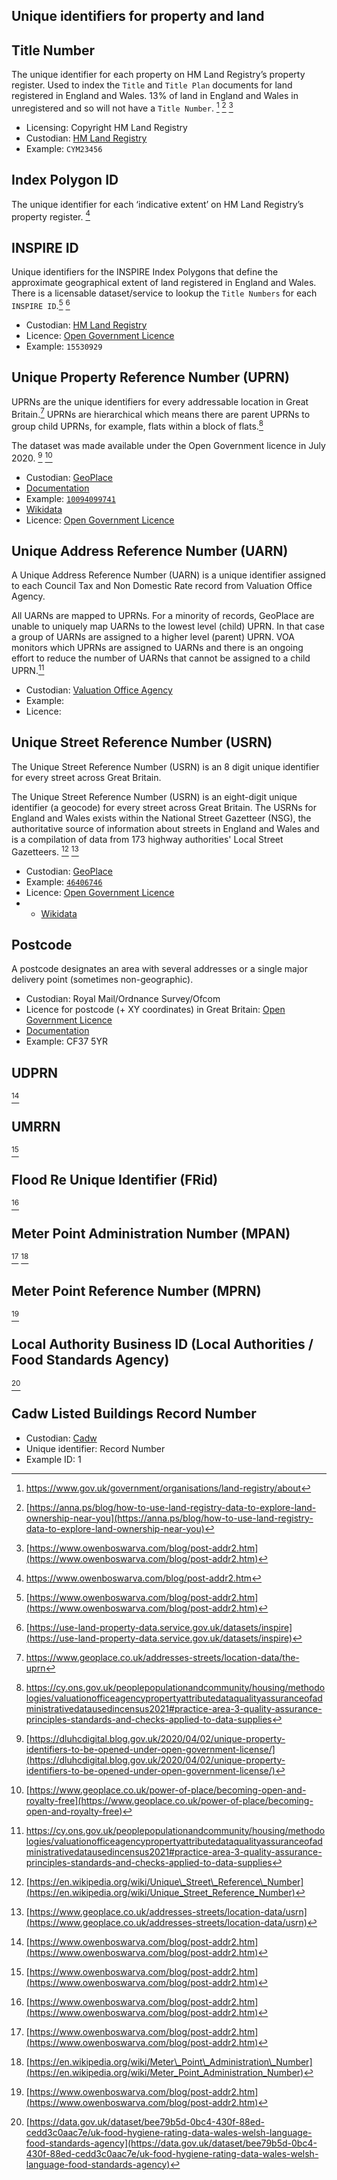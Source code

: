 ## Unique identifiers for property and land

## Title Number

The unique identifier for each property on HM Land Registry’s property register. Used to index the `Title` and `Title Plan` documents for land registered in England and Wales. 13% of land in England and Wales in unregistered  and so will not have a `Title Number`. [^1] [^2] [^3]

* Licensing: Copyright HM Land Registry
* Custodian: [HM Land Registry](https://www.gov.uk/government/organisations/land-registry)
* Example: `CYM23456`

## Index Polygon ID
The unique identifier for each ‘indicative extent’ on HM Land Registry’s property register. [^4]

## INSPIRE ID

Unique identifiers for the INSPIRE Index Polygons that define the approximate geographical extent of land registered in England and Wales. There is a licensable dataset/service to lookup the `Title Numbers` for each `INSPIRE ID`.[^5] [^6]

* Custodian: [HM Land Registry](https://www.gov.uk/government/organisations/land-registry)
* Licence: [Open Government Licence](https://use-land-property-data.service.gov.uk/datasets/inspire/download)
* Example: `15530929`

## Unique Property Reference Number (UPRN)

UPRNs are the unique identifiers for every addressable location in Great Britain.[^7] UPRNs are hierarchical which means there are parent UPRNs to group child UPRNs, for example, flats within a block of flats.[^8]

The dataset was made available under the Open Government licence in July 2020. [^9] [^10]

* Custodian: [GeoPlace](https://www.geoplace.co.uk)
* [Documentation](https://www.geoplace.co.uk/addresses-streets/location-data/the-uprn)
* Example: [`10094099741`](https://uprn.uk/10094099741#.Yfp2Yy-l2Cc)
* [Wikidata](https://www.wikidata.org/wiki/Wikidata:Property_proposal/Unique_Property_Reference_Number)
* Licence: [Open Government Licence](https://use-land-property-data.service.gov.uk/datasets/inspire/download)

## Unique Address Reference Number (UARN)

A Unique Address Reference Number (UARN) is a unique identifier assigned to each Council Tax and Non Domestic Rate record from Valuation Office Agency.

All UARNs are mapped to UPRNs. For a minority of records, GeoPlace are unable to uniquely map UARNs to the lowest level (child) UPRN. In that case a group of UARNs are assigned to a higher level (parent) UPRN. VOA monitors which UPRNs are assigned to UARNs and there is an ongoing effort to reduce the number of UARNs that cannot be assigned to a child UPRN.[^11]

* Custodian: [Valuation Office Agency](https://www.gov.uk/government/organisations/valuation-office-agency)
* Example:
* Licence:

## Unique Street Reference Number (USRN)

The Unique Street Reference Number (USRN) is an 8 digit unique identifier for every street across Great Britain.

The Unique Street Reference Number (USRN) is an eight-digit unique identifier (a geocode) for every street across Great Britain.  The USRNs for England and Wales exists within the National Street Gazetteer (NSG), the authoritative source of information about streets in England and Wales and is a compilation of data from 173 highway authorities' Local Street Gazetteers. [^12] [^13]
* Custodian: [GeoPlace](https://www.geoplace.co.uk)
* Example: [`46406746`]()
* Licence: [Open Government Licence](https://use-land-property-data.service.gov.uk/datasets/inspire/download)
* * [Wikidata](https://www.wikidata.org/wiki/Property:P8447)

## Postcode

A postcode designates an area with several addresses or a single major delivery point (sometimes non-geographic).

* Custodian: Royal Mail/Ordnance Survey/Ofcom
* Licence for postcode (+ XY coordinates) in Great Britain: [Open Government Licence](https://use-land-property-data.service.gov.uk/datasets/inspire/download)
* [Documentation](https://www.ordnancesurvey.co.uk/business-government/products/code-point-open)
* Example: CF37 5YR

## UDPRN
[^14]
## UMRRN
[^15]

## Flood Re Unique Identifier (FRid)
[^16]

## Meter Point Administration Number (MPAN)
[^17] [^18]

## Meter Point Reference Number (MPRN)
[^19]

## Local Authority Business ID (Local Authorities / Food Standards Agency)
[^20]

## Cadw Listed Buildings Record Number
* Custodian: [Cadw](https://cadw.gov.wales)
* Unique identifier: Record Number
* Example ID: 1

[^1]:	https://www.gov.uk/government/organisations/land-registry/about

[^2]:	[https://anna.ps/blog/how-to-use-land-registry-data-to-explore-land-ownership-near-you](https://anna.ps/blog/how-to-use-land-registry-data-to-explore-land-ownership-near-you)

[^3]:	[https://www.owenboswarva.com/blog/post-addr2.htm](https://www.owenboswarva.com/blog/post-addr2.htm)

[^4]:	https://www.owenboswarva.com/blog/post-addr2.htm

[^5]:	[https://www.owenboswarva.com/blog/post-addr2.htm](https://www.owenboswarva.com/blog/post-addr2.htm)

[^6]:	[https://use-land-property-data.service.gov.uk/datasets/inspire](https://use-land-property-data.service.gov.uk/datasets/inspire)

[^7]:	https://www.geoplace.co.uk/addresses-streets/location-data/the-uprn

[^8]:	https://cy.ons.gov.uk/peoplepopulationandcommunity/housing/methodologies/valuationofficeagencypropertyattributedataqualityassuranceofadministrativedatausedincensus2021#practice-area-3-quality-assurance-principles-standards-and-checks-applied-to-data-supplies

[^9]:	[https://dluhcdigital.blog.gov.uk/2020/04/02/unique-property-identifiers-to-be-opened-under-open-government-license/](https://dluhcdigital.blog.gov.uk/2020/04/02/unique-property-identifiers-to-be-opened-under-open-government-license/)

[^10]:	[https://www.geoplace.co.uk/power-of-place/becoming-open-and-royalty-free](https://www.geoplace.co.uk/power-of-place/becoming-open-and-royalty-free)

[^11]:	https://cy.ons.gov.uk/peoplepopulationandcommunity/housing/methodologies/valuationofficeagencypropertyattributedataqualityassuranceofadministrativedatausedincensus2021#practice-area-3-quality-assurance-principles-standards-and-checks-applied-to-data-supplies

[^12]:	[https://en.wikipedia.org/wiki/Unique\_Street\_Reference\_Number](https://en.wikipedia.org/wiki/Unique_Street_Reference_Number)

[^13]:	[https://www.geoplace.co.uk/addresses-streets/location-data/usrn](https://www.geoplace.co.uk/addresses-streets/location-data/usrn)

[^14]:	[https://www.owenboswarva.com/blog/post-addr2.htm](https://www.owenboswarva.com/blog/post-addr2.htm)

[^15]:	[https://www.owenboswarva.com/blog/post-addr2.htm](https://www.owenboswarva.com/blog/post-addr2.htm)

[^16]:	[https://www.owenboswarva.com/blog/post-addr2.htm](https://www.owenboswarva.com/blog/post-addr2.htm)

[^17]:	[https://www.owenboswarva.com/blog/post-addr2.htm](https://www.owenboswarva.com/blog/post-addr2.htm)

[^18]:	[https://en.wikipedia.org/wiki/Meter\_Point\_Administration\_Number](https://en.wikipedia.org/wiki/Meter_Point_Administration_Number)

[^19]:	[https://www.owenboswarva.com/blog/post-addr2.htm](https://www.owenboswarva.com/blog/post-addr2.htm)

[^20]:	[https://data.gov.uk/dataset/bee79b5d-0bc4-430f-88ed-cedd3c0aac7e/uk-food-hygiene-rating-data-wales-welsh-language-food-standards-agency](https://data.gov.uk/dataset/bee79b5d-0bc4-430f-88ed-cedd3c0aac7e/uk-food-hygiene-rating-data-wales-welsh-language-food-standards-agency)